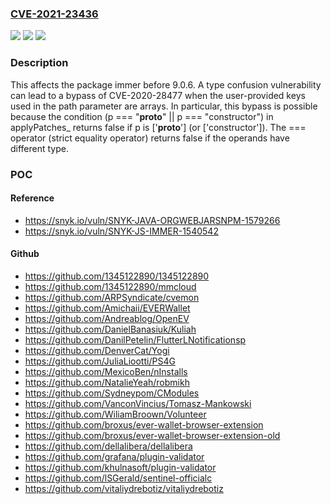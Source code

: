 ### [CVE-2021-23436](https://cve.mitre.org/cgi-bin/cvename.cgi?name=CVE-2021-23436)
![](https://img.shields.io/static/v1?label=Product&message=immer&color=blue)
![](https://img.shields.io/static/v1?label=Version&message=unspecified%20&color=brightgreen)
![](https://img.shields.io/static/v1?label=Vulnerability&message=Prototype%20Pollution&color=brightgreen)

### Description

This affects the package immer before 9.0.6. A type confusion vulnerability can lead to a bypass of CVE-2020-28477 when the user-provided keys used in the path parameter are arrays. In particular, this bypass is possible because the condition (p === "__proto__" || p === "constructor") in applyPatches_ returns false if p is ['__proto__'] (or ['constructor']). The === operator (strict equality operator) returns false if the operands have different type.

### POC

#### Reference
- https://snyk.io/vuln/SNYK-JAVA-ORGWEBJARSNPM-1579266
- https://snyk.io/vuln/SNYK-JS-IMMER-1540542

#### Github
- https://github.com/1345122890/1345122890
- https://github.com/1345122890/mmcloud
- https://github.com/ARPSyndicate/cvemon
- https://github.com/Amichaii/EVERWallet
- https://github.com/Andreablog/OpenEV
- https://github.com/DanielBanasiuk/Kuliah
- https://github.com/DanilPetelin/FlutterLNotificationsp
- https://github.com/DenverCat/Yogi
- https://github.com/JuliaLiootti/PS4G
- https://github.com/MexicoBen/nInstalls
- https://github.com/NatalieYeah/robmikh
- https://github.com/Sydneypom/CModules
- https://github.com/VanconVincius/Tomasz-Mankowski
- https://github.com/WiliamBroown/Volunteer
- https://github.com/broxus/ever-wallet-browser-extension
- https://github.com/broxus/ever-wallet-browser-extension-old
- https://github.com/dellalibera/dellalibera
- https://github.com/grafana/plugin-validator
- https://github.com/khulnasoft/plugin-validator
- https://github.com/lSGerald/sentinel-officialc
- https://github.com/vitaliydrebotiz/vitaliydrebotiz

